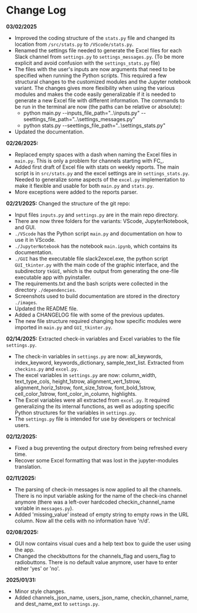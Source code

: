 # Change Log

**03/02/2025**
* Improved the coding structure of the `stats.py` file and changed its location from `/src/stats.py` to `/VScode/stats.py`.
* Renamed the settings file needed to generate the Excel files for each Slack channel from `settings.py` to `settings_messages.py`. (To be more explicit and avoid confusion with the `settings_stats.py` file)
* The files with the user's inputs are now arguments that need to be specified when running the Python scripts. This required a few structural changes to the customized modules and the Jupyter notebook variant.
The changes gives more flexibility when using the various modules and makes the code easily generalizable if it is needed to generate a new Excel file with different information. 
The commands to be run in the terminal are now (the paths can be relative or absolute):
  - python main.py --inputs_file_path="..\inputs.py" --seettings_file_path="..\settings_messages.py"
  - python stats.py  --seettings_file_path="..\settings_stats.py"
* Updated the documentation.

**02/26/2025:**
* Replaced empty spaces with a dash when naming the Excel files in `main.py`. This is only a problem for channels starting with FC_.
* Added first draft of Excel file with stats on weekly reports. The main script is in `src/stats.py` and the excel settings are in `settings_stats.py`. 
Needed to generalize some aspects of the `excel.py` implementation to make it flexible and usable for both `main.py` and `stats.py`.
* More exceptions were added to the reports parser.

**02/21/2025:**
Changed the structure of the git repo:
* Input files `inputs.py` and `settings.py` are in the main repo directory.
* There are now three folders for the variants: VScode, JupyterNotebook, and GUI.
* `./VScode` has the Python script `main.py` and documentation on how to use it in VScode.
* `./JupyterNotebook` has the notebook `main.ipynb`, which contains its documentation.
* `./GUI` has the executable file slack2excel.exe, the python script `GUI_tkinter.py` with the main code of the graphic interface, and the subdirectory `tkGUI`, 
which is the output from generating the one-file executable app with pyinstaller.
* The requirements.txt and the bash scripts were collected in the directory `./dependencies`.
* Screenshots used to build documentation are stored in the directory `./images`.
* Updated the README file.
* Added a CHANGELOG file with some of the previous updates.
* The new file structure required changing how specific modules were imported in `main.py` and `GUI_tkinter.py`.

**02/14/2025:**
Extracted check-in variables and Excel variables to the file `settings.py`.
* The check-in variables in `settings.py` are now: all_keywords, index_keyword, keywords_dictionary, sample_text_list. Extracted from `checkins.py` and `excel.py`.
* The excel variables in `settings.py` are now: column_width, text_type_cols, height_1strow, alignment_vert_1strow, alignment_horiz_1strow, font_size_1strow, font_bold_1strow, cell_color_1strow, font_color_in_column, highlights.
* The Excel variables were all extracted from `excel.py`. It required generalizing the its internal functions, as well as adopting specific Python structures for the variables in `settings.py`.
* The `settings.py` file is intended for use by developers or technical users.

**02/12/2025:**
* Fixed a bug preventing the output directory from being refreshed every time.
* Recover some Excel formatting that was lost in the jupyter-modules translation.

**02/11/2025:**
* The parsing of check-in messages is now applied to all the channels. There is no input variable asking for the name of the check-ins channel anymore (there was a left-over hardcoded checkin_channel_name variable in `messages.py`).
* Added 'missing_value' instead of empty string to empty rows in the URL column. Now all the cells with no information have 'n/d'.

**02/08/2025:**
* GUI now contains visual cues and a help text box to guide the user using the app.
* Changed the checkbuttons for the channels_flag and users_flag to radiobuttons. There is no default value anymore, user have to enter either 'yes' or 'no'.

**2025/01/31:**
* Minor style changes.
* Added channels_json_name, users_json_name, checkin_channel_name, and dest_name_ext to `settings.py`.